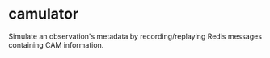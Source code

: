 # camulator
Simulate an observation's metadata by recording/replaying Redis messages containing CAM information.
